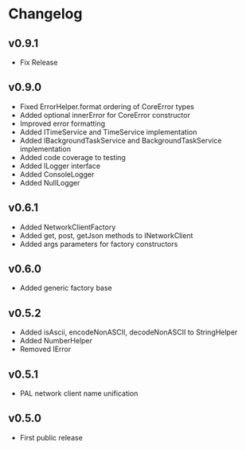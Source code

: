 # Changelog

## v0.9.1

* Fix Release

## v0.9.0

* Fixed ErrorHelper.format ordering of CoreError types
* Added optional innerError for CoreError constructor
* Improved error formatting
* Added ITimeService and TimeService implementation
* Added IBackgroundTaskService and BackgroundTaskService implementation
* Added code coverage to testing
* Added ILogger interface
* Added ConsoleLogger
* Added NullLogger

## v0.6.1

* Added NetworkClientFactory
* Added get, post, getJson methods to INetworkClient
* Added args parameters for factory constructors

## v0.6.0

* Added generic factory base

## v0.5.2

* Added isAscii, encodeNonASCII, decodeNonASCII to StringHelper
* Added NumberHelper
* Removed IError

## v0.5.1

* PAL network client name unification

## v0.5.0

* First public release